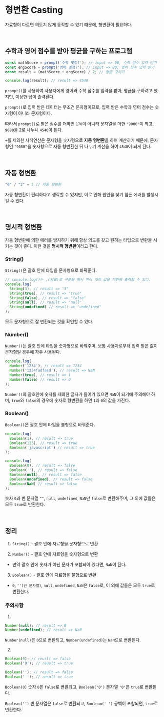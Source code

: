 # 형변환 Casting

자료형이 다르면 의도치 않게 동작할 수 있기 때문에, 형변환이 필요하다.

<br />

## 수학과 영어 점수를 받아 평균을 구하는 프로그램

```javascript
const mathScore = prompt('수학 몇점?'); // input => 90, 수학 점수 입력 받기
const engScore = prompt('영어 몇점?'); // input => 80, 영어 점수 입력 받기
const result = (mathScore + engScore) / 2; // 평균 구하기

console.log(result); // result => 4540
```

`prompt()`를 사용하여 사용자에게 영어와 수학 점수를 입력을 받아, 평균을 구하려고 했지만, 이상한 답이 출력된다.

`prompt()`로 입력 받은 데이터는 무조건 문자형이므로, 입력 받은 수학과 영어 점수는 숫자형이 아니라 문자형이다.

따라서 `prompt()`로 받은 점수를 더하면 `170`이 아니라 문자열을 더한 `"9080"`이 되고, `9080`을 2로 나누니 `4540`이 된다.

`+`를 제외한 사칙연산은 문자형을 숫자형으로 **자동 형변환**을 하여 계산히기 때문에, 문자형인 `"9080"`을 숫자형으로 자동 형변환한 뒤 나누기 계산을 하여 `4540`이 되게 된다.

<br />

## 자동 형변환

```javascript
"6" / "2" = 3 // 자동 형변환
```

자동 형변환이 편리하다고 생각할 수 있지만, 이로 인해 원인을 찾기 힘든 에러를 발생시킬 수 있다.

<br />

## 명시적 형변환

자동 형변환에 의한 에러를 방지하기 위해 항상 의도를 갖고 원하는 타입으로 변환을 시키는 것이 좋다. 이런 것을 **명시적 형변환**이라고 한다.

### String()

`String()`은 괄호 안에 타입을 문자형으로 바꿔준다.

```javascript
// console.log()는 ,(쉼표)로 구분을 해서 여러 개의 값을 한번에 출력할 수 있다.
console.log(
  String(3), // result => "3"
  String(true), // result => "true"
  String(false), // result => "false"
  String(null), // result => "null"
  String(undefined) // result => "undefined"
);
```

모두 문자형으로 잘 변환되는 것을 확인할 수 있다.

### Number()

`Number()`는 괄호 안에 타입을 숫자형으로 바꿔주며, 보통 사용자로부터 입력 받은 값이 문자형일 경우에 자주 사용된다.

```javascript
console.log(
  Number('1234'), // result => 1234
  Number('1234fadfasd'), // result => NaN
  Number(true), // result => 1
  Number(false) // result => 0
);
```

`Number()`의 괄호안에 숫자를 제외한 글자가 들어가 있으면 `NaN`이 되기에 주의해야 하며, `true`와 `false`의 경우에 숫자로 형변환을 하면 `1`과 `0`의 값을 가진다.

### Boolean()

`Boolean()`은 괄호 안에 타입을 불형으로 바꿔준다.

```javascript
console.log(
  Boolean(1), // result => true
  Boolean(123), // result => true
  Boolean('javascript') // result => true
);

console.log(
  Boolean(0), // result => false
  Boolean(''), // result => false
  Boolean(null), // result => false
  Boolean(undefined), // result => false
  Boolean(NaN) // result => false
);
```

숫자 `0`과 빈 문자열 `""`, `null`, `undefined`, `NaN`만 `false`로 변환해주며, 그 외에 값들은 모두 `true`로 반환한다.

<br />

## 정리

1. `String()` - 괄호 안에 자료형을 문자형으로 변환

2. `Number()` - 괄호 안에 자료형을 숫자형으로 변환

- 만약 괄호 안에 숫자가 아닌 문자가 포함되어 있다면, `NaN`이 된다.

3. `Boolean()` - 괄호 안에 자료형을 불형으로 변환

- `0`, `''(빈 문자열)`, `null`, `undefined`, `NaN`은 `false`로, 이 외에 값들은 모두 `true`로 변환한다.

### 주의사항

1.

```javascript
Number(null); // result => 0
Number(undefined); // result => NaN
```

`Number(null)`은 `0`으로 변환되고, `Number(undefined)`는 `NaN`으로 변환된다.

2.

```javascript
Boolean(0); // reuslt => false
Boolean('0'); // reuslt => true

Boolean(''); // result => false
Boolean(' '); // result => true
```

`Boolean(0)` 숫자 `0`은 `false`로 변횐되고, `Boolean('0')` 문자열 `'0'`은 `true`로 변환된다.

`Boolean('')` 빈 문자열은 `false`로 변환되고, `Boolean(' ')` 공백이 포함되면, `true`로 변환한다.
